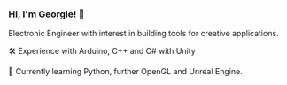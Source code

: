 ### Hi, I'm Georgie! 👋
Electronic Engineer with interest in building tools for creative applications.

  🛠 Experience with Arduino, C++ and C# with Unity
  
  🌱 Currently learning Python, further OpenGL and Unreal Engine.

<!--
**GeorgieChallis/GeorgieChallis** is a ✨ _special_ ✨ repository because its `README.md` (this file) appears on your GitHub profile.

Here are some ideas to get you started:

- 🔭 I’m currently working on ...
- 🌱 I’m currently learning ...
- 👯 I’m looking to collaborate on ...
- 🤔 I’m looking for help with ...
- 💬 Ask me about ...
- 📫 How to reach me: ...
- 😄 Pronouns: ...
- ⚡ Fun fact: ...
-->

